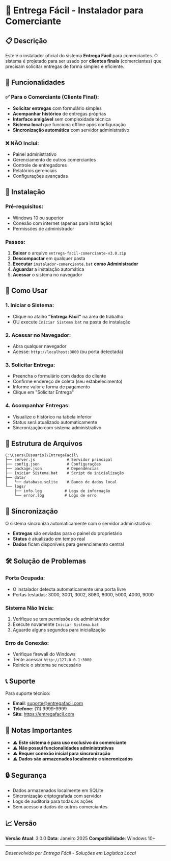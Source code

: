 # 🚚 Entrega Fácil - Instalador para Comerciante

## 📋 Descrição
Este é o instalador oficial do sistema **Entrega Fácil** para comerciantes. O sistema é projetado para ser usado por **clientes finais** (comerciantes) que precisam solicitar entregas de forma simples e eficiente.

## 🎯 Funcionalidades

### ✅ Para o Comerciante (Cliente Final):
- **Solicitar entregas** com formulário simples
- **Acompanhar histórico** de entregas próprias
- **Interface amigável** sem complexidade técnica
- **Sistema local** que funciona offline após configuração
- **Sincronização automática** com servidor administrativo

### ❌ NÃO Inclui:
- Painel administrativo
- Gerenciamento de outros comerciantes
- Controle de entregadores
- Relatórios gerenciais
- Configurações avançadas

## 🔧 Instalação

### Pré-requisitos:
- Windows 10 ou superior
- Conexão com internet (apenas para instalação)
- Permissões de administrador

### Passos:
1. **Baixar** o arquivo `entrega-facil-comerciante-v3.0.zip`
2. **Descompactar** em qualquer pasta
3. **Executar** `instalador-comerciante.bat` **como Administrador**
4. **Aguardar** a instalação automática
5. **Acessar** o sistema no navegador

## 🚀 Como Usar

### 1. Iniciar o Sistema:
- Clique no atalho **"Entrega Fácil"** na área de trabalho
- OU execute `Iniciar Sistema.bat` na pasta de instalação

### 2. Acessar no Navegador:
- Abra qualquer navegador
- Acesse: `http://localhost:3000` (ou porta detectada)

### 3. Solicitar Entrega:
- Preencha o formulário com dados do cliente
- Confirme endereço de coleta (seu estabelecimento)
- Informe valor e forma de pagamento
- Clique em "Solicitar Entrega"

### 4. Acompanhar Entregas:
- Visualize o histórico na tabela inferior
- Status será atualizado automaticamente
- Sincronização com sistema administrativo

## 📁 Estrutura de Arquivos

```
C:\Users\[Usuario]\EntregaFacil\
├── server.js              # Servidor principal
├── config.json            # Configurações
├── package.json           # Dependências
├── Iniciar Sistema.bat    # Script de inicialização
├── data/
│   └── database.sqlite    # Banco de dados local
└── logs/
    ├── info.log          # Logs de informação
    └── error.log         # Logs de erro
```

## 🔄 Sincronização

O sistema sincroniza automaticamente com o servidor administrativo:
- **Entregas** são enviadas para o painel do proprietário
- **Status** é atualizado em tempo real
- **Dados** ficam disponíveis para gerenciamento central

## 🛠️ Solução de Problemas

### Porta Ocupada:
- O instalador detecta automaticamente uma porta livre
- Portas testadas: 3000, 3001, 3002, 8080, 8000, 5000, 4000, 9000

### Sistema Não Inicia:
1. Verifique se tem permissões de administrador
2. Execute novamente `Iniciar Sistema.bat`
3. Aguarde alguns segundos para inicialização

### Erro de Conexão:
- Verifique firewall do Windows
- Tente acessar `http://127.0.0.1:3000`
- Reinicie o sistema se necessário

## 📞 Suporte

Para suporte técnico:
- **Email**: suporte@entregafacil.com
- **Telefone**: (11) 9999-9999
- **Site**: https://entregafacil.com

## 📝 Notas Importantes

- ⚠️ **Este sistema é para uso exclusivo do comerciante**
- ⚠️ **Não possui funcionalidades administrativas**
- ⚠️ **Requer conexão inicial para sincronização**
- ⚠️ **Dados são armazenados localmente e sincronizados**

## 🔒 Segurança

- Dados armazenados localmente em SQLite
- Sincronização criptografada com servidor
- Logs de auditoria para todas as ações
- Sem acesso a dados de outros comerciantes

## 📈 Versão

**Versão Atual**: 3.0.0
**Data**: Janeiro 2025
**Compatibilidade**: Windows 10+

---
*Desenvolvido por Entrega Fácil - Soluções em Logística Local*